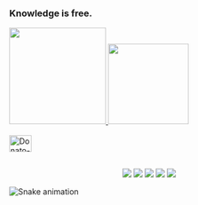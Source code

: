 ### Knowledge is free.

<div>
  <a href="https://github.com/DonatoReis/DonatoReis">
  <img height="174em" src="https://github-readme-stats.vercel.app/api?username=DonatoReis&show_icons=true&theme=dracula&include_all_commits=true&count_private=true"/>
  <img height="145em" src="https://github-readme-stats.vercel.app/api/top-langs/?username=DonatoReis&layout=compact&langs_count=16&theme=dracula"/>
</div>

<div style="display: inline_block"><br>
  <img align="center" alt="Donato-Bash" height="30" width="40" src="https://cdn.jsdelivr.net/gh/devicons/devicon/icons/bash/bash-plain.svg" />
</div>
  
##
  
<div>
  <p align="center" dir="auto"
   <a href="https://www.instagram.com/creisbarreto/?hl=pt-br" target="_blank"><img src="https://img.shields.io/badge/-Instagram-%23E4405F?style=for-the-badge&logo=instagram&logoColor=39ff14&logoColor=white&color=black" target="_blank"></a>
   <a href="https://discord.gg/Z2C2CyVZFU" target="_blank"><img src="https://img.shields.io/badge/-Discord-7289DA?style=for-the-badge&logo=discord&logoColor=39ff14&logoColor=white&color=black" target="_blank"></a>
  <a href="https://www.linkedin.com/in/caique-barreto-7809b2217/" target="_blank"><img src="https://img.shields.io/badge/-LinkdIn-%230077B5?style=for-the-badge&logo=linkedin&logoColor=39ff14&logoColor=white&color=black" target="_blank"></a>
  <a href="mailto:caique.hbarreto@gmail.com" target="_blank"><img src="https://img.shields.io/badge/-Gmail-%23333?style=for-the-badge&logo=gmail&logoColor=39ff14&logoColor=white&color=black" target="_blank"></a>
  <a href="https://t.me/PeakyBlindersW" target="_blank"><img src="https://img.shields.io/badge/Telegram-2CA5E0?style=for-the-badge&logo=telegram&logoColor=39ff14&logoColor=white&color=black" target="_blank"></a>
  </p>
  
  ![Snake animation](https://github.com/DonatoReis/DonatoReis/blob/output/github-contribution-grid-snake.svg)
  
</div>

